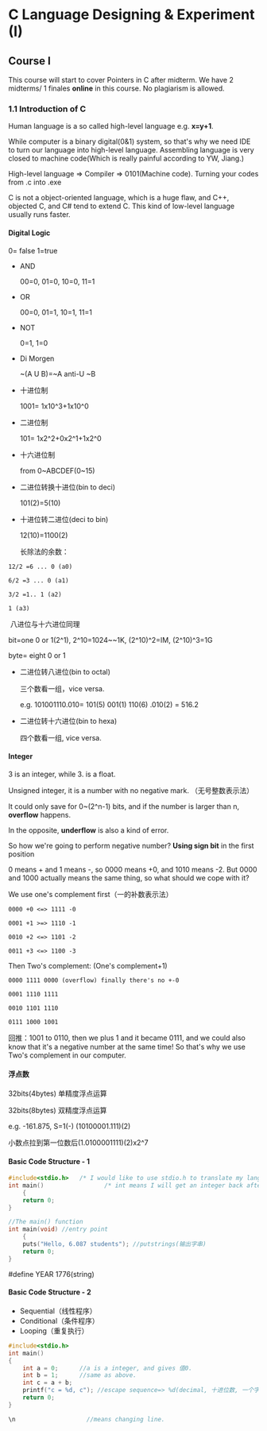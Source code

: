 # C Language Designing & Experiment (I)



## Course I

This course will start to cover Pointers in C after midterm. We have 2 midterms/ 1 finales __online__ in this course. No plagiarism is allowed.



### 1.1 Introduction of C

Human language is a so called high-level language e.g. __x=y+1__.

While computer is a binary digital(0&1) system, so that's why we need IDE to turn our language into high-level language. Assembling language is very closed to machine code(Which is really painful according to YW, Jiang.)



High-level language => Compiler => 0101(Machine code). Turning your codes from .c into .exe

C is not a object-oriented language, which is a huge flaw, and C++, objected C, and C# tend to extend C. This kind of low-level language usually runs faster.



#### Digital Logic

0= false 1=true

- AND

  00=0, 01=0, 10=0, 11=1

- OR

  00=0, 01=1, 10=1, 11=1

- NOT

  0=1, 1=0

- Di Morgen

  ~(A U B)=~A anti-U ~B



- 十进位制

  1001= 1x10^3+1x10^0

- 二进位制

  101= 1x2^2+0x2^1+1x2^0

- 十六进位制

  from 0~ABCDEF(0~15)



- 二进位转换十进位(bin to deci)

  101(2)=5(10)

- 十进位转二进位(deci to bin)

  12(10)=1100(2)

  长除法的余数：

```
12/2 =6 ... 0 (a0)

6/2 =3 ... 0 (a1)

3/2 =1.. 1 (a2)

1 (a3) 
```

​	  八进位与十六进位同理



bit=one 0 or 1(2^1), 2^10=1024~~1K, (2^10)^2=IM, (2^10)^3=1G

byte= eight 0 or 1



- 二进位转八进位(bin to octal)

  三个数看一组，vice versa.

  e.g. 101001110.010= 101(5) 001(1) 110(6) .010(2) = 516.2

- 二进位转十六进位(bin to hexa)

  四个数看一组, vice versa.

  

#### Integer

3 is an integer, while 3. is a float.

Unsigned integer, it is a number with no negative mark. （无号整数表示法）

It could only save for 0~(2^n-1) bits, and if the number is larger than n, __overflow__ happens.

In the opposite, __underflow__ is also a kind of error.



So how we're going to perform negative number? __Using sign bit__ in the first position

0 means + and 1 means -, so 0000 means +0, and 1010 means -2. But 0000 and 1000 actually means the same thing, so what should we cope with it?



We use one's complement first（一的补数表示法）

```
0000 +0 <=> 1111 -0

0001 +1 >=> 1110 -1

0010 +2 <=> 1101 -2

0011 +3 <=> 1100 -3
```



Then Two's complement: (One's complement+1)

```
0000 1111 0000 (overflow) finally there's no +-0

0001 1110 1111

0010 1101 1110

0111 1000 1001 
```

回推：1001 to 0110, then we plus 1 and it became 0111, and we could also know that it's a negative number at the same time! So that's why we use Two's complement in our computer.



#### 浮点数

32bits(4bytes) 单精度浮点运算

32bits(8bytes) 双精度浮点运算

e.g. -161.875, S=1(-) (10100001.111)(2)

小数点拉到第一位数后(1.0100001111)(2)x2^7



#### Basic Code Structure - 1

```c
#include<stdio.h> 	/* I would like to use stdio.h to translate my language(标准io程式库)*/
int main()        		   /* int means I will get an integer back after I ran it. main is a function.*/
	{
    return 0;
}
```

```c
//The main() function
int main(void) //entry point
	{
    puts("Hello, 6.087 students"); //putstrings(输出字串)
    return 0;
}
```



#define YEAR 1776(string)



#### Basic Code Structure - 2

- Sequential（线性程序）
- Conditional（条件程序）
- Looping（重复执行）

```c
#include<stdio.h>
int main()
{
    int a = 0;		//a is a integer, and gives 值0.
    int b = 1;	    //same as above.
    int c = a + b;
    printf("c = %d, c"); //escape sequence=> %d(decimal, 十进位数, 一个字串)
    return 0;
}
```

```c
\n					  //means changing line.
```

